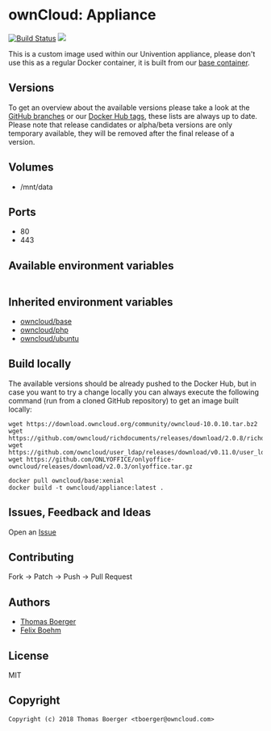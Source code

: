 # ownCloud: Appliance

[![Build Status](https://drone.owncloud.com/api/badges/owncloud-docker/appliance/status.svg)](https://drone.owncloud.com/owncloud-docker/appliance)
[![](https://images.microbadger.com/badges/image/owncloud/appliance.svg)](https://microbadger.com/images/owncloud/appliance "Get your own image badge on microbadger.com")

This is a custom image used within our Univention appliance, please don't use this as a regular Docker container, it is built from our [base container](https://registry.hub.docker.com/u/owncloud/base/).


## Versions

To get an overview about the available versions please take a look at the [GitHub branches](https://github.com/owncloud-docker/appliance/branches/all) or our [Docker Hub tags](https://hub.docker.com/r/owncloud/appliance/tags/), these lists are always up to date. Please note that release candidates or alpha/beta versions are only temporary available, they will be removed after the final release of a version.


## Volumes

* /mnt/data


## Ports

* 80
* 443


## Available environment variables

```

```

## Inherited environment variables

* [owncloud/base](https://github.com/owncloud-docker/base#available-environment-variables)
* [owncloud/php](https://github.com/owncloud-docker/php#available-environment-variables)
* [owncloud/ubuntu](https://github.com/owncloud-docker/ubuntu#available-environment-variables)


## Build locally

The available versions should be already pushed to the Docker Hub, but in case you want to try a change locally you can always execute the following command (run from a cloned GitHub repository) to get an image built locally:

```
wget https://download.owncloud.org/community/owncloud-10.0.10.tar.bz2
wget https://github.com/owncloud/richdocuments/releases/download/2.0.8/richdocuments.tar.gz
wget https://github.com/owncloud/user_ldap/releases/download/v0.11.0/user_ldap.tar.gz
wget https://github.com/ONLYOFFICE/onlyoffice-owncloud/releases/download/v2.0.3/onlyoffice.tar.gz

docker pull owncloud/base:xenial
docker build -t owncloud/appliance:latest .
```


## Issues, Feedback and Ideas

Open an [Issue](https://github.com/owncloud-docker/appliance/issues)


## Contributing

Fork -> Patch -> Push -> Pull Request


## Authors

* [Thomas Boerger](https://github.com/tboerger)
* [Felix Boehm](https://github.com/felixboehm)


## License

MIT


## Copyright

```
Copyright (c) 2018 Thomas Boerger <tboerger@owncloud.com>
```
